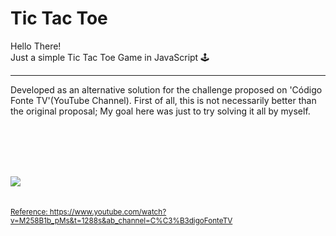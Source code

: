 # Tic Tac Toe
Hello There!<br>
Just a simple Tic Tac Toe Game in JavaScript 🕹<br>

----

Developed as an alternative solution for the challenge proposed on 'Código Fonte TV'(YouTube Channel).
First of all, this is not necessarily better than the original proposal;
My goal here was just to try solving it all by myself.

<br><br><br><br>


<a href="https://www.linkedin.com/in/lucastheodoro/">
  <img src="https://user-images.githubusercontent.com/94143290/161193959-fef6747c-f323-4534-b3f3-9d02e223a5db.png"
</a>
<br><br><br>
<small>Reference: https://www.youtube.com/watch?v=M258B1b_pMs&t=1288s&ab_channel=C%C3%B3digoFonteTV</small>
